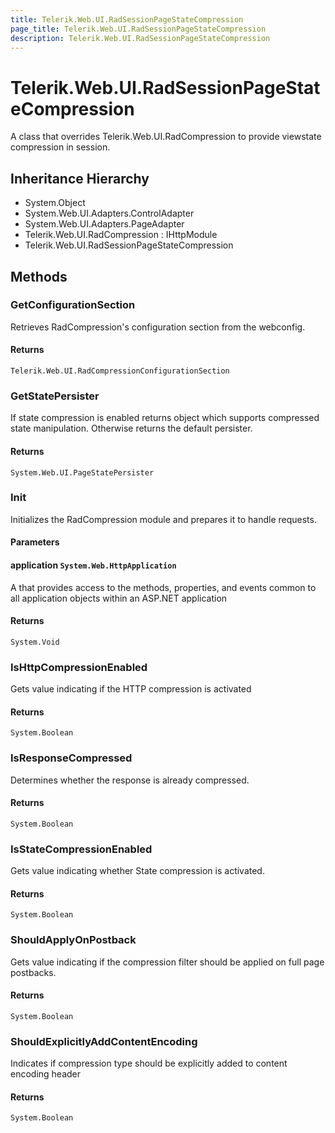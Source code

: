 ```yaml
---
title: Telerik.Web.UI.RadSessionPageStateCompression
page_title: Telerik.Web.UI.RadSessionPageStateCompression
description: Telerik.Web.UI.RadSessionPageStateCompression
---
```


# Telerik.Web.UI.RadSessionPageStateCompression

A class that overrides Telerik.Web.UI.RadCompression to provide viewstate compression in session.

## Inheritance Hierarchy

* System.Object
* System.Web.UI.Adapters.ControlAdapter
* System.Web.UI.Adapters.PageAdapter
* Telerik.Web.UI.RadCompression : IHttpModule
* Telerik.Web.UI.RadSessionPageStateCompression

## Methods

###  GetConfigurationSection

Retrieves RadCompression's configuration section from the webconfig.

#### Returns

`Telerik.Web.UI.RadCompressionConfigurationSection` 

###  GetStatePersister

If state compression is enabled returns  object which supports compressed state manipulation.
            Otherwise returns the default persister.

#### Returns

`System.Web.UI.PageStatePersister` 

###  Init

Initializes the RadCompression module and prepares it to handle requests.

#### Parameters

#### application `System.Web.HttpApplication`

A  that provides access to the methods, properties,
            and events common to all application objects within an ASP.NET application

#### Returns

`System.Void` 

###  IsHttpCompressionEnabled

Gets value indicating if the HTTP compression is activated

#### Returns

`System.Boolean` 

###  IsResponseCompressed

Determines whether the response is already compressed.

#### Returns

`System.Boolean` 

###  IsStateCompressionEnabled

Gets value indicating whether State compression is activated.

#### Returns

`System.Boolean` 

###  ShouldApplyOnPostback

Gets value indicating if the compression filter should be applied on full page postbacks.

#### Returns

`System.Boolean` 

###  ShouldExplicitlyAddContentEncoding

Indicates if compression type should be explicitly added to content encoding header

#### Returns

`System.Boolean` 

